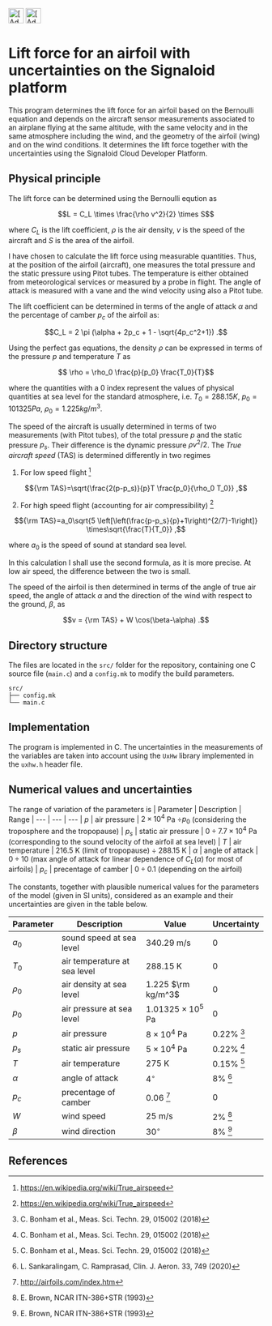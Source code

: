 [<img src="https://assets.signaloid.io/add-to-signaloid-cloud-logo-dark-v6.png#gh-dark-mode-only" alt="[Add to signaloid.io]" height="30">](https://signaloid.io/repositories?connect=https://github.com/signaloid/Signaloid-Demo-General-C#gh-dark-mode-only)
[<img src="https://assets.signaloid.io/add-to-signaloid-cloud-logo-light-v6.png#gh-light-mode-only" alt="[Add to signaloid.io]" height="30">](https://signaloid.io/repositories?connect=https://github.com/signaloid/Signaloid-Demo-General-C#gh-light-mode-only)

# Lift force for an airfoil with uncertainties on the Signaloid platform
This program determines the lift force for an airfoil based on the Bernoulli equation and depends on the aircraft sensor measurements associated to an airplane flying at the same altitude, with the same velocity and in the same atmosphere including the wind, and the geometry of the airfoil (wing) and on the wind conditions. It determines the lift force together with the uncertainties using the Signaloid Cloud Developer Platform.

## Physical principle
The lift force can be determined using the Bernoulli eqution as

$$L = C_L \times \frac{\rho v^2}{2} \times S$$

where $C_L$ is the lift coefficient, $\rho$ is the air density, $v$ is the speed of the aircraft and $S$ is the area of the airfoil.

I have chosen to calculate the lift force using measurable quantities. Thus, at the position of the airfoil (aircraft), one measures the total pressure and the static pressure using Pitot tubes. The temperature is either obtained from meteorological services or measured by a probe in flight. The angle of attack is measured with a vane and the wind velocity using also a Pitot tube.

The lift coefficient can be determined in terms of the angle of attack $\alpha$ and the percentage of camber $p_c$ of the airfoil as:

$$C_L = 2 \pi (\alpha + 2p_c + 1 - \sqrt{4p_c^2+1})  .$$

Using the perfect gas equations, the density $\rho$ can be expressed in terms of the pressure $p$ and temperature $T$ as

$$ \rho = \rho_0 \frac{p}{p_0} \frac{T_0}{T}$$

where the quantities with a 0 index represent the values of physical quantities at sea level for the standard atmosphere, i.e. $T_0 = 288.15 K$, $p_0=101325 Pa$, $\rho_0=1.225 kg/m^3$.

The speed of the aircraft is usually determined in terms of two measurements (with Pitot tubes), of the total pressure $p$ and the static pressure $p_s$. Their difference is the dynamic pressure $\rho v^2/2$. The *True aircraft speed* (TAS) is determined differently in two regimes
1) For low speed flight [^1]

$${\rm TAS}=\sqrt{\frac{2(p-p_s)}{p}T \frac{p_0}{\rho_0 T_0}} ,$$

2) For high speed flight (accounting for air compressibility) [^1]

$${\rm TAS}=a_0\sqrt{5 \left[\left(\frac{p-p_s}{p}+1\right)^{2/7}-1\right]} \times\sqrt{\frac{T}{T_0}} ,$$

where $a_0$ is the speed of sound at standard sea level.

In this calculation I shall use the second formula, as it is more precise. At low air speed, the difference between the two is small.

The speed of the airfoil is then determined in terms of the angle of true air speed, the angle of attack $\alpha$ and the direction of the wind with respect to the ground, $\beta$, as

$$v = {\rm TAS} + W \cos(\beta-\alpha)  .$$


## Directory structure
The files are located in the `src/` folder for the repository, containing one C source file (`main.c`) and a `config.mk` to modify the build parameters.
```
src/
├── config.mk
└── main.c
```


## Implementation
The program is implemented in C. The uncertainties in the measurements of the variables are taken into account using the `UxHw` library implemented in the `uxhw.h` header file.
## Numerical values and uncertainties

The range of variation of the parameters is
| Parameter | Description | Range
| --- | --- | --- 
| $p$ | air pressure  | $2 \times 10^4$ Pa $\div p_0$ (considering the troposphere and the tropopause)
| $p_s$ | static air pressure  | $0 \div 7.7 \times 10^4$ Pa (corresponding to the sound velocity of the airfoil at sea level)
| $T$ | air temperature | 216.5 K (limit of tropopause) $\div$ 288.15 K 
| $\alpha$ | angle of attack | $0 \div 10$ (max angle of attack for linear dependence of $C_L(\alpha)$ for most of airfoils)
| $p_c$ | precentage of camber | $0 \div 0.1$ (depending on the airfoil)

The constants, together with plausible numerical values for the parameters of the model (given in SI units), considered as an example and their uncertainties are given in the table below.

| Parameter | Description | Value | Uncertainty
| --- | --- | --- | ---
| $a_0$ | sound speed at sea level | 340.29 m/s | 0
| $T_0$ | air temperature at sea level | 288.15 K | 0
| $\rho_0$ | air density at sea level | 1.225 $\rm kg/m^3$ | 0
| $p_0$ | air pressure at sea level | $1.01325 \times 10^5$ Pa | 0
| $p$ | air pressure  | $8 \times 10^4$ Pa | $0.22$% [^2]
| $p_s$ | static air pressure  | $5 \times 10^4$ Pa | $0.22$% [^2]
| $T$ | air temperature | 275 K |  $0.15$% [^2]
| $\alpha$ | angle of attack | $4^{\circ}$ | 8% [^3]
| $p_c$ | precentage of camber | 0.06 [^4] | 0 
| $W$ | wind speed | 25 m/s | 2% [^5]
| $\beta$ | wind direction | $30^{\circ}$ | 8% [^5]


## References
[^1]: https://en.wikipedia.org/wiki/True_airspeed
[^2]: C. Bonham et al., Meas. Sci. Techn. 29, 015002 (2018)
[^3]: L. Sankaralingam, C. Ramprasad, Clin. J. Aeron. 33, 749 (2020)
[^4]: http://airfoils.com/index.htm
[^5]: E. Brown, NCAR ITN-386+STR (1993) 
